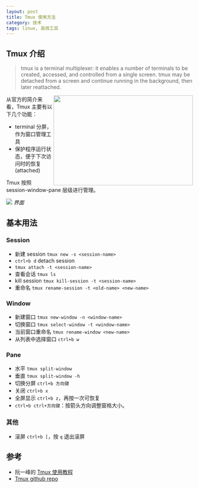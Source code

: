 ```yaml
---
layout: post
title: Tmux 使用方法
category: 技术
tags: linux, 高效工具
---
```


## Tmux 介绍

> tmux is a terminal multiplexer: it enables a number of terminals to be created, accessed, and controlled from a single screen. tmux may be detached from a screen and continue running in the background, then later reattached.

<img src="https://i.bmp.ovh/imgs/2020/05/8f31f0edbf5f04c5.png" align="right" width=376 height=243>

从官方的简介来看，Tmux 主要有以下几个功能：

- terminal 分屏，作为窗口管理工具
- 保护程序运行状态，便于下次访问时的恢复 (attached)

Tmux 按照 session-window-pane 层级进行管理。

![](https://i.bmp.ovh/imgs/2020/05/8f31f0edbf5f04c5.png)
*界面*

## 基本用法

### Session

- 新建 session `tmux new -s <session-name>`
- `ctrl+b d` detach session
- `tmux attach -t <session-name>`
- 查看会话 `tmux ls`
- kill session `tmux kill-session -t <session-name>`
- 重命名 `tmux rename-session -t <old-name> <new-name>`

### Window

- 新建窗口 `tmux new-window -n <window-name>`
- 切换窗口 `tmux select-window -t <window-name>`
- 当前窗口重命名 `tmux rename-window <new-name>`
- 从列表中选择窗口 `ctrl+b w`

### Pane

- 水平 `tmux split-window`
- 垂直 `tmux split-window -h`
- 切换分屏 `ctrl+b 方向键`
- 关闭 `ctrl+b x`
- 全屏显示 `ctrl+b z`，再按一次可恢复
- `ctrl+b ctrl+方向键`：按箭头方向调整窗格大小。

### 其他

- 滚屏 `ctrl+b [`，按 `q` 退出滚屏

## 参考

- 阮一峰的 [Tmux 使用教程](http://www.ruanyifeng.com/blog/2019/10/tmux.html) 
- [Tmux github repo](https://github.com/tmux/tmux)

